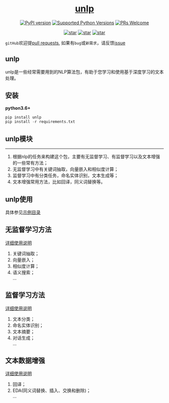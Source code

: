 <h1 align="center"><a href="https://github.com/hanscal/unlp" target="_blank">unlp</a></h1>

<div align="center">

[![PyPI version](https://badge.fury.io/py/unlp.svg)](https://badge.fury.io/py/unlp)
[![Supported Python Versions](https://img.shields.io/pypi/pyversions/unlp.svg)](https://pypi.python.org/pypi/unlp)
[![PRs Welcome](https://img.shields.io/badge/PRs-welcome-brightgreen.svg?style=flat-square)](https://github.com/Hanscal/unlp/pulls)
</div>

<p align="center">
  <a href="https://github.com/Hanscal/unlp/stargazers"><img alt="star" src="https://img.shields.io/github/stars/Hanscal/unlp.svg?label=Stars&style=social"/></a>
  <a href="https://github.com/Hanscal/unlp/network/members"><img alt="star" src="https://img.shields.io/github/forks/Hanscal/unlp.svg?label=Fork&style=social"/></a>
  <a href="https://github.com/Hanscal/unlp/watchers"><img alt="star" src="https://img.shields.io/github/watchers/Hanscal/unlp.svg?label=Watch&style=social"/></a>
  
</p>

<p align="center">

`gitHub`欢迎提[pull requests](https://github.com/Hanscal/unlp/pulls), 如果有`bug`或`新需求`，请反馈[issue](https://github.com/Hanscal/unlp/issues) 

</p>

## unlp

unlp是一些经常需要用到的NLP算法包，有助于您学习和使用基于深度学习的文本处理。

## 安装
**python3.6+**

```py
pip install unlp 
pip install -r requirements.txt
```

## unlp模块
----
1. 根据nlp的任务来构建这个包，主要有无监督学习、有监督学习以及文本增强的一些常有方法；
2. 无监督学习中有关键词抽取，向量嵌入和相似度计算；  
3. 监督学习中有分类任务，命名实体识别，文本生成等；  
4. 文本增强常用方法，比如回译，同义词替换等。

## unlp使用
具体参见[示例目录](https://github.com/Hanscal/unlp/tree/master/examples)  

## 无监督学习方法
[详细使用说明](https://github.com/Hanscal/unlp/blob/master/unlp/unsupervised/README.md)
1. 关键词抽取；  
2. 向量嵌入；  
3. 相似度计算；  
4. 语义搜索；  
...

## 监督学习方法
[详细使用说明](https://github.com/Hanscal/unlp/blob/master/unlp/supervised/README.md)
1. 文本分类； 
2. 命名实体识别；  
3. 文本摘要；  
4. 对话生成；  
...

## 文本数据增强  
[详细使用说明](https://github.com/Hanscal/unlp/blob/master/unlp/augment/README.md)
1. 回译；  
2. EDA(同义词替换、插入、交换和删除)；   
...


 
